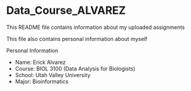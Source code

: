 # Data_Course_ALVAREZ
This README file contains information about my uploaded assignments

This file also contains personal information about myself

Personal Information
- Name: Erick Alvarez
- Course: BIOL 3100 (Data Analysis for Biologists)
- School: Utah Valley University
- Major: Bioinformatics
